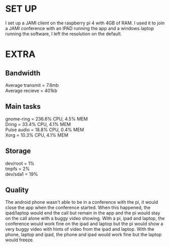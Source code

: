 # SET UP
I set up a JAMI client on the raspberry pi 4 with 4GB of RAM. I used it to join a JAMI conference with an IPAD running the app and a windows laptop running the software, I left the resolution on the default.
# EXTRA
## Bandwidth
Average transmit = 7.6mb    
Average recieve = 401kb    
## Main tasks
gnome-ring = 236.6% CPU, 4.5% MEM  
Dring = 33.4% CPU, 4.1% MEM  
Pulse audio = 18.8% CPU, 0.4% MEM    
Xorg = 10.3% CPU, 4.1% MEM  
## Storage  
dev/root = 1%     
tmpfs = 2%    
dev/sda1 = 19%    
## Quality
The android phone wasn't able to be in a conference with the pi, it would close the app when the conference started. When this happened, the ipad/laptop would end the call but remain in the app and the pi would stay on the call alone with a buggy video showing. With a pi, ipad and laptop, the conference would work fine on the ipad and laptop but the pi would show a very buggy video with hints of video from the ipad and laptop. With the phone, laptop and ipad, the phone and ipad would work fine but the laptop would freeze.

